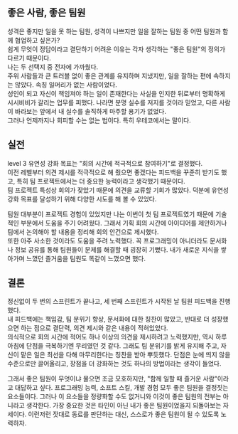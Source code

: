 ## 좋은 사람, 좋은 팀원
성격은 좋지만 일을 못 하는 팀원, 성격이 나쁘지만 일을 잘하는 팀원 중 어떤 팀원과 함께 협업하고 싶은가?  
쉽게 무엇이 정답이라고 결단하기 어려운 이유는 각자 생각하는 "좋은 팀원"의 정의가 다르기 때문이다.  
나는 두 선택지 중 전자에 가까웠다.  
주위 사람들과 큰 트러블 없이 좋은 관계를 유지하며 지냈지만, 일을 잘하는 편에 속하지는 않았다. 속칭 일머리가 없는 사람이었다.  
성인이 되고 자신이 책임져야 하는 일이 존재한다는 사실을 인지한 뒤로부터 명확하게 시시비비가 갈리는 업무를 피했다. 나라면 분명 실수를 저지를 것이라 믿었고, 다른 사람이 바라보는 앞에서 내 실수를 솔직하게 마주할 용기가 없었다.  
그러나 언제까지나 회피할 수는 없는 법이다. 특히 우테코에서는 말이다.

## 실전
level 3 유연성 강화 목표는 "회의 시간에 적극적으로 참여하기"로 결정했다.  
이전 레벨부터 의견 제시를 적극적으로 해 줬으면 좋겠다는 피드백을 꾸준히 받기도 했고, 특히 팀 프로젝트에서는 더 중요한 능력이라고 생각했기 때문이다.  
팀 프로젝트 특성상 회의가 잦았기 때문에 의견을 교류할 기회가 많았다. 덕분에 유연성 강화 목표를 달성하기 위해 다양한 시도를 해 볼 수 있었다.  


팀원 대부분이 프로젝트 경험이 있었지만 나는 이번이 첫 팀 프로젝트였기 때문에 기술적인 부분에서 도움을 주기 어려웠다. 그래서 기획 회의 시간에 아이디어를 제안하거나 팀에서 논의해야 할 내용을 정리해 회의 안건으로 제시했다.  
또한 아주 사소한 것이라도 도움을 주려 노력했다. 꼭 프로그래밍이 아니더라도 문서화나 정보 공유를 통해 팀원들이 문제를 해결할 때 굉장히 기뻤다. 내가 새로운 지식을 쌓아가며 느꼈던 즐거움을 팀원도 똑같이 느꼈으면 했다.

## 결론
정신없이 두 번의 스프린트가 끝나고, 세 번째 스프린트가 시작된 날 팀원 피드백을 진행했다.  
내 피드백에는 책임감, 팀 분위기 향상, 문서화에 대한 칭찬이 많았고, 반대로 더 성장했으면 하는 점으로 결단력, 의견 제시와 같은 내용이 적혀있었다.  
의식적으로 회의 시간에 적어도 하나 이상의 의견을 제시하려고 노력했지만, 역시 하루아침에 단점을 극복하기엔 무리였던 것 같다. 그래도 팀 분위기를 밝게 유지해 주고, 자신이 맡은 일은 최선을 다해 마무리한다는 칭찬을 받아 뿌듯했다. 단점은 눈에 띄지 않을 수준으로만 끌어올리고, 장점을 더 강화하는 것도 하나의 방법이라는 생각이 들었다.

그래서 좋은 팀원이 무엇이냐 물으면 조금 모호하지만, "함께 일할 때 즐거운 사람"이라고 대답하고 싶다. 
프로그래밍 능력, 소프트 스킬, 개발 경험 모두 좋은 팀원을 결정짓는 요소들이다. 그러나 이 요소들을 정량화할 수도 없거니와 이것이 좋은 팀원의 전부는 아니라고 생각한다. 
가장 중요한 것은 타인이 아닌 내가 좋은 팀원이었을지 되돌아보는 자세이다. 이런저런 잣대로 동료를 판단하는 대신, 스스로가 좋은 팀원이 될 수 있도록 노력하자.   
